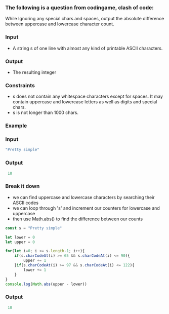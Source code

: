 [category]: <> (Coding)
[date]: <> (2023/04/06)
[title]: <> (Codingame Question 16)

### The following is a question from codingame, clash of code:

 While Ignoring any special chars and spaces, output the absolute difference between uppercase and lowercase character count.
 
### Input

- A string s of one line with almost any kind of printable ASCII characters.

### Output
- The resulting integer

### Constraints

- s does not contain any whitespace characters except for spaces. It may contain uppercase and lowercase letters as well as digits and special chars.
- s is not longer than 1000 chars.

### Example

### Input
```javascript
"Pretty simple" 
```

### Output
```javascript
 10
```
### Break it down

- we can find uppercase and lowercase characters by searching their ASCII codes
- we can loop through 's' and increment our counters for lowercase and uppercase
- then use Math.abs() to find the difference between our counts

```javascript
const s = "Pretty simple"

let lower = 0
let upper = 0

for(let i=0; i <= s.length-1; i++){
    if(s.charCodeAt(i) >= 65 && s.charCodeAt(i) <= 90){
        upper += 1
    }if(s.charCodeAt(i) >= 97 && s.charCodeAt(i) <= 122){
        lower += 1
    }
}
console.log(Math.abs(upper - lower))
```
### Output
```javascript
 10
```